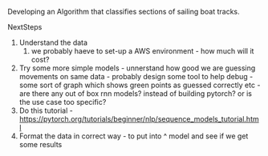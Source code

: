Developing an Algorithm that classifies sections of sailing boat tracks. 


NextSteps
1. Understand the data
    1. we probably haeve to set-up a AWS environment - how much will it cost? 
2. Try some more simple models - unnerstand how good we are guessing movements on same data - probably design some tool to help debug - some sort of graph which shows green points as guessed correctly etc - are there any out of box rnn models? instead of building pytorch? or is the use case too specific?
2. Do this tutorial - https://pytorch.org/tutorials/beginner/nlp/sequence_models_tutorial.html
3. Format the data in correct way - to put into ^ model and see if we get some results 


<!-- Things that need to be understood from sailing coach:
1. How will the results be used? Are false positives worse than false negatvies etc?
2. We need more balanced data

Technical Questions:
1. DataCleaning 
    1. Best way to standardize each file.
        * Standardize Longitude and Latitude (Unsure if subtract mean and standard deviation is the best way).
        * Sog - speed (unsure what the best way to standardize)
        * Cog any chance we can get angle from wind?
        * Other features should be removed.

Understand what the estimator is predicting as in what categories it is bad at predicting.  -->